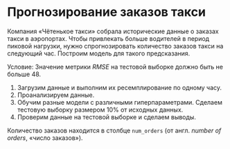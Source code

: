 #  Прогнозирование заказов такси

Компания «Чётенькое такси» собрала исторические данные о заказах такси в аэропортах. Чтобы привлекать больше водителей в период пиковой нагрузки, нужно спрогнозировать количество заказов такси на следующий час. Построим модель для такого предсказания.

Условие:
Значение метрики *RMSE* на тестовой выборке должно быть не больше 48.

1. Загрузим данные и выполним их ресемплирование по одному часу.
2. Проанализируем данные.
3. Обучим разные модели с различными гиперпараметрами. Сделаем тестовую выборку размером 10% от исходных данных.
4. Проверим данные на тестовой выборке и сделаем выводы.


Количество заказов находится в столбце `num_orders` (от англ. *number of orders*, «число заказов»).